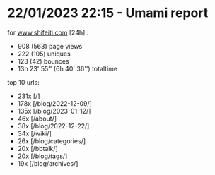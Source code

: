 # 22/01/2023 22:15 - Umami report
for www.shifeiti.com [24h] :

 - 908 (563) page views
 - 222 (105) uniques
 - 123 (42) bounces
 - 13h 23' 55'' (6h 40' 36'') totaltime


top 10 urls:
 - 231x [/]
 - 178x [/blog/2022-12-09/]
 - 135x [/blog/2023-01-12/]
 - 46x [/about/]
 - 38x [/blog/2022-12-22/]
 - 34x [/wiki/]
 - 26x [/blog/categories/]
 - 20x [/bbtalk/]
 - 20x [/blog/tags/]
 - 19x [/blog/archives/]


